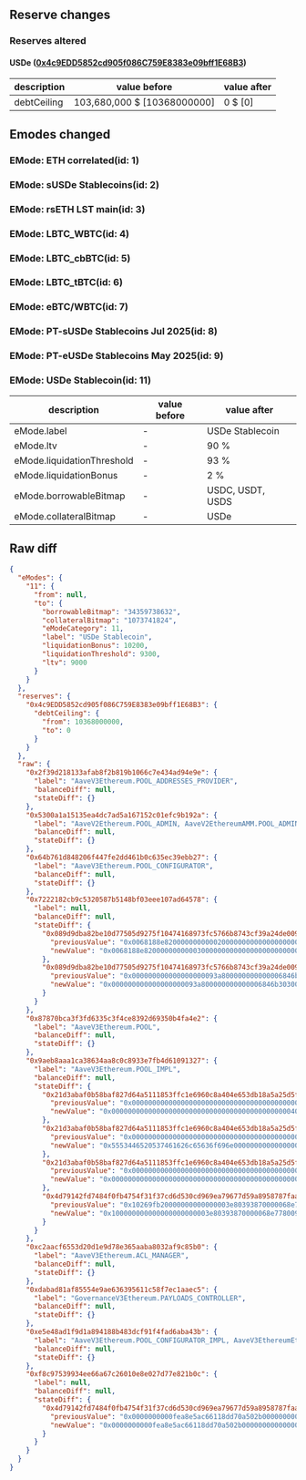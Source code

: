 ## Reserve changes

### Reserves altered

#### USDe ([0x4c9EDD5852cd905f086C759E8383e09bff1E68B3](https://etherscan.io/address/0x4c9EDD5852cd905f086C759E8383e09bff1E68B3))

| description | value before | value after |
| --- | --- | --- |
| debtCeiling | 103,680,000 $ [10368000000] | 0 $ [0] |


## Emodes changed

### EMode: ETH correlated(id: 1)



### EMode: sUSDe Stablecoins(id: 2)



### EMode: rsETH LST main(id: 3)



### EMode: LBTC_WBTC(id: 4)



### EMode: LBTC_cbBTC(id: 5)



### EMode: LBTC_tBTC(id: 6)



### EMode: eBTC/WBTC(id: 7)



### EMode: PT-sUSDe Stablecoins Jul 2025(id: 8)



### EMode: PT-eUSDe Stablecoins May 2025(id: 9)



### EMode: USDe Stablecoin(id: 11)

| description | value before | value after |
| --- | --- | --- |
| eMode.label | - | USDe Stablecoin |
| eMode.ltv | - | 90 % |
| eMode.liquidationThreshold | - | 93 % |
| eMode.liquidationBonus | - | 2 % |
| eMode.borrowableBitmap | - | USDC, USDT, USDS |
| eMode.collateralBitmap | - | USDe |


## Raw diff

```json
{
  "eModes": {
    "11": {
      "from": null,
      "to": {
        "borrowableBitmap": "34359738632",
        "collateralBitmap": "1073741824",
        "eModeCategory": 11,
        "label": "USDe Stablecoin",
        "liquidationBonus": 10200,
        "liquidationThreshold": 9300,
        "ltv": 9000
      }
    }
  },
  "reserves": {
    "0x4c9EDD5852cd905f086C759E8383e09bff1E68B3": {
      "debtCeiling": {
        "from": 10368000000,
        "to": 0
      }
    }
  },
  "raw": {
    "0x2f39d218133afab8f2b819b1066c7e434ad94e9e": {
      "label": "AaveV3Ethereum.POOL_ADDRESSES_PROVIDER",
      "balanceDiff": null,
      "stateDiff": {}
    },
    "0x5300a1a15135ea4dc7ad5a167152c01efc9b192a": {
      "label": "AaveV2Ethereum.POOL_ADMIN, AaveV2EthereumAMM.POOL_ADMIN, AaveV3Ethereum.ACL_ADMIN, AaveV3EthereumEtherFi.ACL_ADMIN, AaveV3EthereumLido.ACL_ADMIN, GovernanceV3Ethereum.EXECUTOR_LVL_1",
      "balanceDiff": null,
      "stateDiff": {}
    },
    "0x64b761d848206f447fe2dd461b0c635ec39ebb27": {
      "label": "AaveV3Ethereum.POOL_CONFIGURATOR",
      "balanceDiff": null,
      "stateDiff": {}
    },
    "0x7222182cb9c5320587b5148bf03eee107ad64578": {
      "label": null,
      "balanceDiff": null,
      "stateDiff": {
        "0x089d9dba82be10d77505d9275f10474168973fc5766b8743cf39a24de0098e95": {
          "previousValue": "0x0068188e82000000000002000000000000000000000000000000000000000000",
          "newValue": "0x0068188e82000000000003000000000000000000000000000000000000000000"
        },
        "0x089d9dba82be10d77505d9275f10474168973fc5766b8743cf39a24de0098e96": {
          "previousValue": "0x000000000000000000093a800000000000006846b30300000000000000000000",
          "newValue": "0x000000000000000000093a800000000000006846b30300000000000068188e83"
        }
      }
    },
    "0x87870bca3f3fd6335c3f4ce8392d69350b4fa4e2": {
      "label": "AaveV3Ethereum.POOL",
      "balanceDiff": null,
      "stateDiff": {}
    },
    "0x9aeb8aaa1ca38634aa8c0c8933e7fb4d61091327": {
      "label": "AaveV3Ethereum.POOL_IMPL",
      "balanceDiff": null,
      "stateDiff": {
        "0x21d3abaf0b58baf827d64a5111853ffc1e6960c8a404e653db18a5a25d5f12bc": {
          "previousValue": "0x0000000000000000000000000000000000000000000000000000000000000000",
          "newValue": "0x000000000000000000000000000000000000000000004000000027d824542328"
        },
        "0x21d3abaf0b58baf827d64a5111853ffc1e6960c8a404e653db18a5a25d5f12bd": {
          "previousValue": "0x0000000000000000000000000000000000000000000000000000000000000000",
          "newValue": "0x5553446520537461626c65636f696e000000000000000000000000000000001e"
        },
        "0x21d3abaf0b58baf827d64a5111853ffc1e6960c8a404e653db18a5a25d5f12be": {
          "previousValue": "0x0000000000000000000000000000000000000000000000000000000000000000",
          "newValue": "0x0000000000000000000000000000000000000000000000000000000800000108"
        },
        "0x4d79142fd7484f0fb4754f31f37cd6d530cd969ea79677d59a8958787faa204d": {
          "previousValue": "0x10269fb20000000000000003e80393870000068e778009c4a5122a621d4c1c20",
          "newValue": "0x100000000000000000000003e80393870000068e778009c4a5122a621d4c1c20"
        }
      }
    },
    "0xc2aacf6553d20d1e9d78e365aaba8032af9c85b0": {
      "label": "AaveV3Ethereum.ACL_MANAGER",
      "balanceDiff": null,
      "stateDiff": {}
    },
    "0xdabad81af85554e9ae636395611c58f7ec1aaec5": {
      "label": "GovernanceV3Ethereum.PAYLOADS_CONTROLLER",
      "balanceDiff": null,
      "stateDiff": {}
    },
    "0xe5e48ad1f9d1a894188b483dcf91f4fad6aba43b": {
      "label": "AaveV3Ethereum.POOL_CONFIGURATOR_IMPL, AaveV3EthereumEtherFi.POOL_CONFIGURATOR_IMPL, AaveV3EthereumLido.POOL_CONFIGURATOR_IMPL",
      "balanceDiff": null,
      "stateDiff": {}
    },
    "0xf8c97539934ee66a67c26010e8e027d77e821b0c": {
      "label": null,
      "balanceDiff": null,
      "stateDiff": {
        "0x4d79142fd7484f0fb4754f31f37cd6d530cd969ea79677d59a8958787faa2056": {
          "previousValue": "0x0000000000fea8e5ac66118dd70a502b0000000000000000000000025813371c",
          "newValue": "0x0000000000fea8e5ac66118dd70a502b00000000000000000000000000000000"
        }
      }
    }
  }
}
```